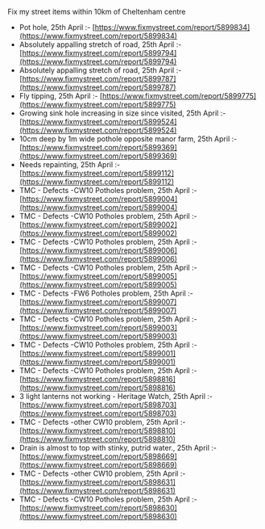 Fix my street items within 10km of Cheltenham centre

<!-- fix_marker starts -->

- Pot hole, 25th April :- [https://www.fixmystreet.com/report/5899834](https://www.fixmystreet.com/report/5899834)
- Absolutely appalling stretch of road, 25th April :- [https://www.fixmystreet.com/report/5899794](https://www.fixmystreet.com/report/5899794)
- Absolutely appalling stretch of road, 25th April :- [https://www.fixmystreet.com/report/5899787](https://www.fixmystreet.com/report/5899787)
- Fly tipping, 25th April :- [https://www.fixmystreet.com/report/5899775](https://www.fixmystreet.com/report/5899775)
- Growing sink hole increasing in size since visited, 25th April :- [https://www.fixmystreet.com/report/5899524](https://www.fixmystreet.com/report/5899524)
- 10cm deep by 1m wide pothole opposite manor farm, 25th April :- [https://www.fixmystreet.com/report/5899369](https://www.fixmystreet.com/report/5899369)
- Needs repainting, 25th April :- [https://www.fixmystreet.com/report/5899112](https://www.fixmystreet.com/report/5899112)
- TMC - Defects -CW10 Potholes problem, 25th April :- [https://www.fixmystreet.com/report/5899004](https://www.fixmystreet.com/report/5899004)
- TMC - Defects -CW10 Potholes problem, 25th April :- [https://www.fixmystreet.com/report/5899002](https://www.fixmystreet.com/report/5899002)
- TMC - Defects -CW10 Potholes problem, 25th April :- [https://www.fixmystreet.com/report/5899006](https://www.fixmystreet.com/report/5899006)
- TMC - Defects -CW10 Potholes problem, 25th April :- [https://www.fixmystreet.com/report/5899005](https://www.fixmystreet.com/report/5899005)
- TMC - Defects -FW6 Potholes problem, 25th April :- [https://www.fixmystreet.com/report/5899007](https://www.fixmystreet.com/report/5899007)
- TMC - Defects -CW10 Potholes problem, 25th April :- [https://www.fixmystreet.com/report/5899003](https://www.fixmystreet.com/report/5899003)
- TMC - Defects -CW10 Potholes problem, 25th April :- [https://www.fixmystreet.com/report/5899001](https://www.fixmystreet.com/report/5899001)
- TMC - Defects -CW10 Potholes problem, 25th April :- [https://www.fixmystreet.com/report/5898816](https://www.fixmystreet.com/report/5898816)
- 3 light lanterns not working - Heritage Watch, 25th April :- [https://www.fixmystreet.com/report/5898703](https://www.fixmystreet.com/report/5898703)
- TMC - Defects -other CW10 problem, 25th April :- [https://www.fixmystreet.com/report/5898810](https://www.fixmystreet.com/report/5898810)
- Drain is almost to top with stinky, putrid water., 25th April :- [https://www.fixmystreet.com/report/5898669](https://www.fixmystreet.com/report/5898669)
- TMC - Defects -other CW10 problem, 25th April :- [https://www.fixmystreet.com/report/5898631](https://www.fixmystreet.com/report/5898631)
- TMC - Defects -CW10 Potholes problem, 25th April :- [https://www.fixmystreet.com/report/5898630](https://www.fixmystreet.com/report/5898630)

<!-- fix_marker ends -->